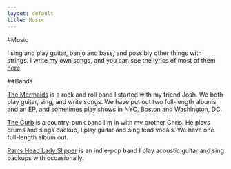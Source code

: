 ```yaml
---
layout: default
title: Music
---
```

#Music

I sing and play guitar, banjo and bass, and possibly other things with strings. I write my own songs, and you can see the lyrics of most of them [here](http://songs.hillelarnold.com "songs.hillelarnold.com").

##Bands

[The Mermaids](http://the-mermaids.com) is a rock and roll band I started with my friend Josh. We both play guitar, sing, and write songs. We have put out two full-length albums and an EP, and sometimes play shows in NYC, Boston and Washington, DC.

[The Curb](http://thecurbmusic.com) is a country-punk band I'm in with my brother Chris. He plays drums and sings backup, I play guitar and sing lead vocals. We have one full-length album out.

[Rams Head Lady Slipper](http://www.ramsheadladyslipper.com/) is an indie-pop band I play acoustic guitar and sing backups with occasionally.

<!-- ##Solo -->
